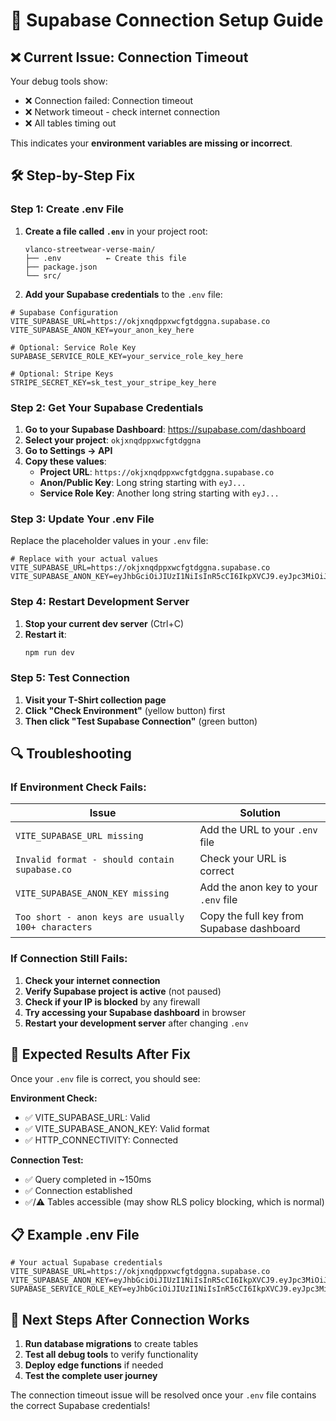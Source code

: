 # 🔧 Supabase Connection Setup Guide

## ❌ **Current Issue: Connection Timeout**

Your debug tools show:
- ❌ Connection failed: Connection timeout
- ❌ Network timeout - check internet connection
- ❌ All tables timing out

This indicates your **environment variables are missing or incorrect**.

## 🛠️ **Step-by-Step Fix**

### **Step 1: Create .env File**

1. **Create a file called `.env`** in your project root:
   ```
   vlanco-streetwear-verse-main/
   ├── .env          ← Create this file
   ├── package.json
   └── src/
   ```

2. **Add your Supabase credentials** to the `.env` file:

```env
# Supabase Configuration
VITE_SUPABASE_URL=https://okjxnqdppxwcfgtdggna.supabase.co
VITE_SUPABASE_ANON_KEY=your_anon_key_here

# Optional: Service Role Key
SUPABASE_SERVICE_ROLE_KEY=your_service_role_key_here

# Optional: Stripe Keys
STRIPE_SECRET_KEY=sk_test_your_stripe_key_here
```

### **Step 2: Get Your Supabase Credentials**

1. **Go to your Supabase Dashboard**: https://supabase.com/dashboard
2. **Select your project**: `okjxnqdppxwcfgtdggna`
3. **Go to Settings → API**
4. **Copy these values**:
   - **Project URL**: `https://okjxnqdppxwcfgtdggna.supabase.co`
   - **Anon/Public Key**: Long string starting with `eyJ...`
   - **Service Role Key**: Another long string starting with `eyJ...`

### **Step 3: Update Your .env File**

Replace the placeholder values in your `.env` file:

```env
# Replace with your actual values
VITE_SUPABASE_URL=https://okjxnqdppxwcfgtdggna.supabase.co
VITE_SUPABASE_ANON_KEY=eyJhbGciOiJIUzI1NiIsInR5cCI6IkpXVCJ9.eyJpc3MiOiJzdXBhYmFzZSIsInJlZiI6Im9ranhuUWRwcHh3Y2ZndGRnZ25hIiwicm9sZSI6ImFub24iLCJpYXQiOjE3MDcxNzc3NDYsImV4cCI6MjAyMjc1Mzc0Nn0.YOUR_ACTUAL_ANON_KEY_HERE
```

### **Step 4: Restart Development Server**

1. **Stop your current dev server** (Ctrl+C)
2. **Restart it**:
   ```bash
   npm run dev
   ```

### **Step 5: Test Connection**

1. **Visit your T-Shirt collection page**
2. **Click "Check Environment"** (yellow button) first
3. **Then click "Test Supabase Connection"** (green button)

## 🔍 **Troubleshooting**

### **If Environment Check Fails:**

| Issue | Solution |
|-------|----------|
| `VITE_SUPABASE_URL missing` | Add the URL to your `.env` file |
| `Invalid format - should contain supabase.co` | Check your URL is correct |
| `VITE_SUPABASE_ANON_KEY missing` | Add the anon key to your `.env` file |
| `Too short - anon keys are usually 100+ characters` | Copy the full key from Supabase dashboard |

### **If Connection Still Fails:**

1. **Check your internet connection**
2. **Verify Supabase project is active** (not paused)
3. **Check if your IP is blocked** by any firewall
4. **Try accessing your Supabase dashboard** in browser
5. **Restart your development server** after changing `.env`

## 🎯 **Expected Results After Fix**

Once your `.env` file is correct, you should see:

**Environment Check:**
- ✅ VITE_SUPABASE_URL: Valid
- ✅ VITE_SUPABASE_ANON_KEY: Valid format
- ✅ HTTP_CONNECTIVITY: Connected

**Connection Test:**
- ✅ Query completed in ~150ms
- ✅ Connection established
- ✅/⚠️ Tables accessible (may show RLS policy blocking, which is normal)

## 📋 **Example .env File**

```env
# Your actual Supabase credentials
VITE_SUPABASE_URL=https://okjxnqdppxwcfgtdggna.supabase.co
VITE_SUPABASE_ANON_KEY=eyJhbGciOiJIUzI1NiIsInR5cCI6IkpXVCJ9.eyJpc3MiOiJzdXBhYmFzZSIsInJlZiI6Im9ranhuUWRwcHh3Y2ZndGRnZ25hIiwicm9sZSI6ImFub24iLCJpYXQiOjE3MDcxNzc3NDYsImV4cCI6MjAyMjc1Mzc0Nn0.your_actual_anon_key_here
SUPABASE_SERVICE_ROLE_KEY=eyJhbGciOiJIUzI1NiIsInR5cCI6IkpXVCJ9.eyJpc3MiOiJzdXBhYmFzZSIsInJlZiI6Im9ranhuUWRwcHh3Y2ZndGRnZ25hIiwicm9sZSI6InNlcnZpY2Vfcm9sZSIsImlhdCI6MTcwNzE3Nzc0NiwiZXhwIjoyMDIyNzUzNzQ2fQ.your_actual_service_role_key_here
```

## 🚀 **Next Steps After Connection Works**

1. **Run database migrations** to create tables
2. **Test all debug tools** to verify functionality
3. **Deploy edge functions** if needed
4. **Test the complete user journey**

The connection timeout issue will be resolved once your `.env` file contains the correct Supabase credentials!

